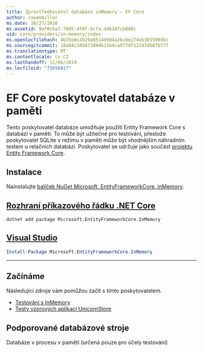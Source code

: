 ```yaml
---
title: Zprostředkovatel databáze inMemory – EF Core
author: rowanmiller
ms.date: 10/27/2016
ms.assetid: 9af0cba7-7605-4f8f-9cfa-dd616fcb880c
uid: core/providers/in-memory/index
ms.openlocfilehash: 4b35e8c4b29a951449d4a26c6e274eb3015069bc
ms.sourcegitcommit: 18ab4c349473d94b15b4ca977df12147db07b77f
ms.translationtype: MT
ms.contentlocale: cs-CZ
ms.lasthandoff: 11/06/2019
ms.locfileid: "73656027"
---
```

# <a name="ef-core-in-memory-database-provider"></a>EF Core poskytovatel databáze v paměti

Tento poskytovatel databáze umožňuje použití Entity Framework Core s databází v paměti. To může být užitečné pro testování, přestože poskytovatel SQLite v režimu v paměti může být vhodnějším náhradním testem u relačních databází. Poskytovatel se udržuje jako součást [projektu Entity Framework Core](https://github.com/aspnet/EntityFrameworkCore).

## <a name="install"></a>Instalace

Nainstalujte [balíček NuGet Microsoft. EntityFrameworkCore. inMemory](https://www.nuget.org/packages/Microsoft.EntityFrameworkCore.InMemory/).

## <a name="net-core-clitabdotnet-core-cli"></a>[Rozhraní příkazového řádku .NET Core](#tab/dotnet-core-cli)

``` console
dotnet add package Microsoft.EntityFrameworkCore.InMemory
```

## <a name="visual-studiotabvs"></a>[Visual Studio](#tab/vs)

``` powershell
Install-Package Microsoft.EntityFrameworkCore.InMemory
```

***

## <a name="get-started"></a>Začínáme

Následující zdroje vám pomůžou začít s tímto poskytovatelem.

* [Testování s InMemory](../../miscellaneous/testing/in-memory.md)
* [Testy vzorových aplikací UnicornStore](https://github.com/rowanmiller/UnicornStore/blob/master/UnicornStore/src/UnicornStore.Tests/Controllers/ShippingControllerTests.cs)

## <a name="supported-database-engines"></a>Podporované databázové stroje

Databáze v procesu v paměti (určená pouze pro účely testování)
